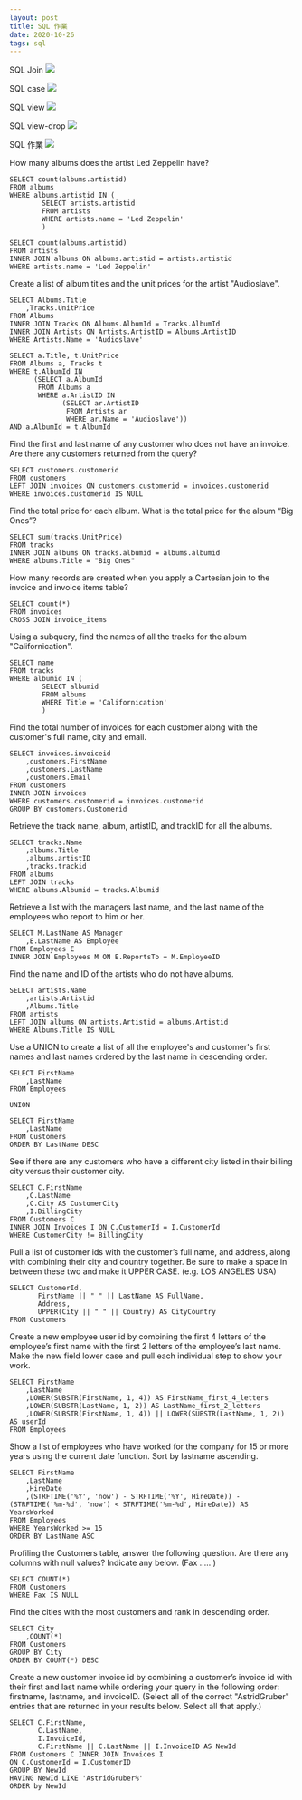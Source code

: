 ```yaml
---
layout: post
title: SQL 作業
date: 2020-10-26
tags: sql
---
```

SQL Join
<img src="/images/posts/sql/sql_join.png">

SQL case
<img src="/images/posts/sql/sql_case.png">

SQL view
<img src="/images/posts/sql/sql_view.png">

SQL view-drop
<img src="/images/posts/sql/dropview_sql.png">

SQL 作業 
<img src="/images/posts/sql/a.png">

How many albums does the artist Led Zeppelin have?

``` 
SELECT count(albums.artistid)
FROM albums
WHERE albums.artistid IN (
		SELECT artists.artistid
		FROM artists
		WHERE artists.name = 'Led Zeppelin'
		)
``` 
``` 
SELECT count(albums.artistid)
FROM artists
INNER JOIN albums ON albums.artistid = artists.artistid
WHERE artists.name = 'Led Zeppelin'
``` 

Create a list of album titles and the unit prices for the artist "Audioslave".
``` 
SELECT Albums.Title
	,Tracks.UnitPrice
FROM Albums
INNER JOIN Tracks ON Albums.AlbumId = Tracks.AlbumId
INNER JOIN Artists ON Artists.ArtistID = Albums.ArtistID
WHERE Artists.Name = 'Audioslave'
``` 
``` 
SELECT a.Title, t.UnitPrice
FROM Albums a, Tracks t
WHERE t.AlbumId IN
      (SELECT a.AlbumId
       FROM Albums a
       WHERE a.ArtistID IN
             (SELECT ar.ArtistID
              FROM Artists ar
              WHERE ar.Name = 'Audioslave'))
AND a.AlbumId = t.AlbumId
``` 

Find the first and last name of any customer who does not have an invoice. Are there any customers returned from the query?
``` 
SELECT customers.customerid
FROM customers
LEFT JOIN invoices ON customers.customerid = invoices.customerid
WHERE invoices.customerid IS NULL
``` 

Find the total price for each album. What is the total price for the album “Big Ones”?
``` 
SELECT sum(tracks.UnitPrice)
FROM tracks
INNER JOIN albums ON tracks.albumid = albums.albumid
WHERE albums.Title = "Big Ones"
``` 

How many records are created when you apply a Cartesian join to the invoice and invoice items table?
``` 
SELECT count(*)
FROM invoices
CROSS JOIN invoice_items
``` 

Using a subquery, find the names of all the tracks for the album "Californication".
```
SELECT name
FROM tracks
WHERE albumid IN (
		SELECT albumid
		FROM albums
		WHERE Title = 'Californication'
		)
```

Find the total number of invoices for each customer along with the customer's full name, city and email.
```
SELECT invoices.invoiceid
	,customers.FirstName
	,customers.LastName
	,customers.Email
FROM customers
INNER JOIN invoices
WHERE customers.customerid = invoices.customerid
GROUP BY customers.Customerid
```

Retrieve the track name, album, artistID, and trackID for all the albums.
```
SELECT tracks.Name
	,albums.Title
	,albums.artistID
	,tracks.trackid
FROM albums
LEFT JOIN tracks
WHERE albums.Albumid = tracks.Albumid
```

Retrieve a list with the managers last name, and the last name of the employees who report to him or her.
```
SELECT M.LastName AS Manager
	,E.LastName AS Employee
FROM Employees E
INNER JOIN Employees M ON E.ReportsTo = M.EmployeeID
```

Find the name and ID of the artists who do not have albums.
```
SELECT artists.Name
	,artists.Artistid
	,Albums.Title
FROM artists
LEFT JOIN albums ON artists.Artistid = albums.Artistid
WHERE Albums.Title IS NULL
```

Use a UNION to create a list of all the employee's and customer's first names and last names ordered by the last name in descending order.
```
SELECT FirstName
	,LastName
FROM Employees

UNION

SELECT FirstName
	,LastName
FROM Customers
ORDER BY LastName DESC
```

See if there are any customers who have a different city listed in their billing city versus their customer city.
```
SELECT C.FirstName
	,C.LastName
	,C.City AS CustomerCity
	,I.BillingCity
FROM Customers C
INNER JOIN Invoices I ON C.CustomerId = I.CustomerId
WHERE CustomerCity != BillingCity
```
Pull a list of customer ids with the customer’s full name, and address, along with combining their city and country together. Be sure to make a space in between these two and make it UPPER CASE. (e.g. LOS ANGELES USA)
```
SELECT CustomerId,
       FirstName || " " || LastName AS FullName,
       Address,
       UPPER(City || " " || Country) AS CityCountry
FROM Customers
```

Create a new employee user id by combining the first 4 letters of the employee’s first name with the first 2 letters of the employee’s last name. Make the new field lower case and pull each individual step to show your work.
```
SELECT FirstName
	,LastName
	,LOWER(SUBSTR(FirstName, 1, 4)) AS FirstName_first_4_letters
	,LOWER(SUBSTR(LastName, 1, 2)) AS LastName_first_2_letters
	,LOWER(SUBSTR(FirstName, 1, 4)) || LOWER(SUBSTR(LastName, 1, 2)) AS userId
FROM Employees
```

Show a list of employees who have worked for the company for 15 or more years using the current date function. Sort by lastname ascending.
```
SELECT FirstName
	,LastName
	,HireDate
	,(STRFTIME('%Y', 'now') - STRFTIME('%Y', HireDate)) - (STRFTIME('%m-%d', 'now') < STRFTIME('%m-%d', HireDate)) AS YearsWorked
FROM Employees
WHERE YearsWorked >= 15
ORDER BY LastName ASC
```

Profiling the Customers table, answer the following question. 
Are there any columns with null values? Indicate any below. (Fax ..... )
```
SELECT COUNT(*)
FROM Customers
WHERE Fax IS NULL
```

Find the cities with the most customers and rank in descending order.
```
SELECT City
	,COUNT(*)
FROM Customers
GROUP BY City
ORDER BY COUNT(*) DESC
```

Create a new customer invoice id by combining a customer’s invoice id with their first and last name while ordering your query in the following order: firstname, lastname, and invoiceID. (Select all of the correct "AstridGruber" entries that are returned in your results below. Select all that apply.)
```
SELECT C.FirstName,
       C.LastName,
       I.InvoiceId,
       C.FirstName || C.LastName || I.InvoiceID AS NewId
FROM Customers C INNER JOIN Invoices I
ON C.CustomerId = I.CustomerID
GROUP BY NewId
HAVING NewId LIKE 'AstridGruber%'
ORDER by NewId
```
